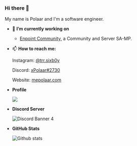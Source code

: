 ### Hi there 👋

My name is Polaar and I'm a software engineer.

- 🔭 **I’m currently working on**
  * [Enpoint Community](https://discord.gg/zgf7jQPV6e), a Community and Server SA-MP. 
   
- 📫 **How to reach me:**

  Instagram: [@trr.sixb0y](https://instagram.com/trr.sixb0y)
  
  Discord: [xPolaar#2730](https://discord.com/users/972352313865953330)
 
  Website: [mepolaar.com](https://mepolaar.com)
  
- **Profile**
    <p align="left">
     <img src="https://lanyard.cnrad.dev/api/972352313865953330">
    </p>

- **Discord Server**
   <p align="left">
   <img src="https://discordapp.com/api/guilds/1018602060712783894/widget.png?style=banner4" alt="Discord Banner 4">
   </p>

- **GitHub Stats**

  ![Github stats](https://github-readme-stats.vercel.app/api?username=xPolaar&theme=blueberry&count_private=true&hide_border=true&line_height=25)
